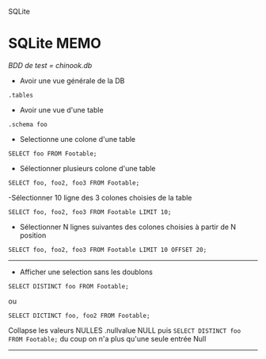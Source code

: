 SQLite


# SQLite MEMO

*BDD de test = chinook.db*


- Avoir une vue générale de la DB

`.tables`

- Avoir une vue d'une table

`.schema foo`

- Selectionne une colone d'une table

`SELECT foo FROM Footable;` 

- Sélectionner plusieurs colone d'une table

`SELECT foo, foo2, foo3 FROM Footable; `

-Sélectionner 10 ligne des 3 colones choisies de la table

`SELECT foo, foo2, foo3 FROM Footable LIMIT 10; `

- Sélectionner N lignes suivantes des colones choisies à partir de N position

`SELECT foo, foo2, foo3 FROM Footable LIMIT 10 OFFSET 20; `
***
- Afficher une selection sans les doublons

`SELECT DISTINCT foo FROM Footable;` 

ou

`SELECT DICTINCT foo, foo2 FROM Footable;` 

Collapse  les valeurs NULLES
.nullvalue NULL
puis
`SELECT DISTINCT foo FROM Footable;`
du coup on n'a plus qu'une seule entrée Null
***









